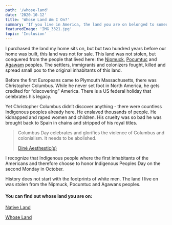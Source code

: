 ```yaml
---
path: '/whose-land'
date: '2020-10-12'
title: 'Whose Land Am I On?'
summary: 'If you live in America, the land you are on belonged to someone else first. How you can find out whose land you are on.'
featuredImage: 'IMG_3321.jpg'
topic: 'Inclusion'
---
```


I purchased the land my home sits on, but but two hundred years before our home was built, this land was not for sale. This land was not stolen, but conquered from the people that lived here: the [Nipmuck](https://en.wikipedia.org/wiki/Nipmuc), [Pocumtuc](https://en.wikipedia.org/wiki/Pocomtuc) and [Agawam](https://en.wikipedia.org/wiki/Agawam_people) peoples. The settlers, immigrants and colonizers fought, killed and spread small pox to the original inhabitants of this land.

Before the first Europeans came to Plymouth Massachusetts, there was Christopher Columbus. While he never set foot in North America, he gets credited for “discovering” America. There is a US federal holiday that celebrates his legacy.

Yet Christopher Columbus didn’t discover anything - there were countless Indigenous peoples already here. He enslaved thousands of people. He kidnapped and raped women and children. His cruelty was so bad he was brought back to Spain in chains and stripped of his royal titles.

> Columbus Day celebrates and glorifies the violence of Columbus and colonialism. It needs to be abolished.
>
> [Diné Aesthestic(s)](https://www.instagram.com/dineaesthetics/)

I recognize that Indigenous people where the first inhabitants of the Americans and therefore choose to honor Indigenous Peoples Day on the second Monday in October.

History does not start with the footprints of white men. The land I live on was stolen from the Nipmuck, Pocumtuc and Agawans peoples.

#### You can find out whose land you are on:

[Native Land](https://native-land.ca)

[Whose Land](https://www.whose.land/en/)
